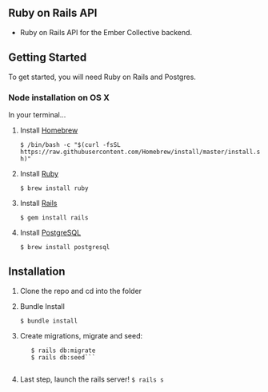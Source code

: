 ## Ruby on Rails API
* Ruby on Rails API for the Ember Collective backend.

## Getting Started
To get started, you will need Ruby on Rails and Postgres.

### Node installation on OS X

In your terminal...

1. Install [Homebrew](https://brew.sh/)

    ```$ /bin/bash -c "$(curl -fsSL https://raw.githubusercontent.com/Homebrew/install/master/install.sh)"```
  
2. Install [Ruby](https://www.ruby-lang.org/en/)
    
    ```$ brew install ruby```

3. Install [Rails](https://rubyonrails.org/)

    ```$ gem install rails```

4. Install [PostgreSQL](https://www.postgresql.org/)

    ```$ brew install postgresql```


## Installation

1. Clone the repo and cd into the folder
2. Bundle Install

    ```$ bundle install```
    
3. Create migrations, migrate and seed:

    ```$ rails db:create
       $ rails db:migrate
       $ rails db:seed```
       
4. Last step, launch the rails server!
    ```$ rails s```
